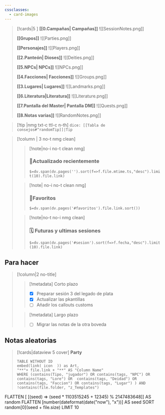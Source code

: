 ```yaml
---
cssclasses:
  - card-images
---
```




> [!cards|5 ]
 **[[0.Campañas| Campañas]]**
> ![[SessionNotes.png]]
>
> **[[Grupos]]**
> ![[Parties.png]]
> 
> **[[Personajes]]**
> ![[Players.png]]
> 
> **[[2.Panteón| Dioses]]**
> ![[Deities.png]]
> 
> **[[5.NPCs| NPCs]]**
> ![[NPCs.png]]
> 
> **[[4.Facciones| Facciones]]**
> ![[Groups.png]]
> 
> **[[3.Lugares| Lugares]]**
> ![[Landmarks.png]]
>
> **[[6.Literatura|Literatura]]**
> ![[Literature.png]]
> 
> **[[7.Pantalla del Master| Pantalla DM]]**
> ![[Quests.png]]
> 
> **[[8.Notas varias]]**
> ![[RandomNotes.png]]

> [!tip |nmg txt-c ttl-c n-th] 
> `dice: [[Tabla de consejos#^randomTip]]|Tip` 

>[!column | 3 no-t nmg clean]
>>[!note|no-i no-t clean nmg]
>>### 📂Actualizado recientemente
>>`$=dv.span(dv.pages('').sort(f=>f.file.mtime.ts,"desc").limit(10).file.link)`
>
>>[!note|  no-i no-t clean nmg] 
>>### 🔖Favoritos 
>>`$=dv.span(dv.pages('#favoritos').file.link.sort())` 
>
>>[!note|no-t no-i nmg clean] 
>>### 🗓️ Futuras y ultimas sesiones
>> `$=dv.span(dv.pages('#sesion').sort(f=>f.fecha,"desc").limit(10).file.link)`

## Para hacer
> [!column|2 no-title]
>> [!metadata] Corto plazo
>> - [x] Preparar sesión 3 del legado de plata 
>> - [x] Actualizar las pkantillas
>> - [ ] Añadir los callouts customs
>
>> [!metadata] Largo plazo
>> - [ ] Migrar las notas de la otra boveda
>

## Notas aleatorias
> [!cards|dataview 5 cover] **Party**
>```dataview
> TABLE WITHOUT ID
> embed(link( icon  )) as Art,
> "**"+ file.link + "**" AS "Column Name"
> WHERE (contains(Tipo, "jugador") OR contains(tags, "NPC") OR  contains(tags, "Lore") OR  contains(tags, "Deidad") OR contains(tags, "Faccion") OR contains(tags, "Lugar") ) AND !contains(file.folder, "z_Templates")
FLATTEN [ [(seed) => (seed * 1103515245 + 12345) % 2147483648]] AS random
FLATTEN [number(dateformat(date("now"), "x"))] AS seed
SORT random[0](seed + file.size)
LIMIT 10

